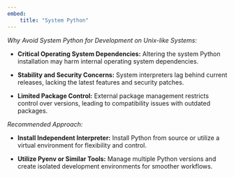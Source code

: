 ```yaml
---
embed:
    title: "System Python"
---
```


*Why Avoid System Python for Development on Unix-like Systems:*

- **Critical Operating System Dependencies:** Altering the system Python installation may harm internal operating system dependencies. 
  
- **Stability and Security Concerns:** System interpreters lag behind current releases, lacking the latest features and security patches.
  
- **Limited Package Control:** External package management restricts control over versions, leading to compatibility issues with outdated packages.

*Recommended Approach:*

- **Install Independent Interpreter:** Install Python from source or utilize a virtual environment for flexibility and control.

- **Utilize Pyenv or Similar Tools:** Manage multiple Python versions and create isolated development environments for smoother workflows.
